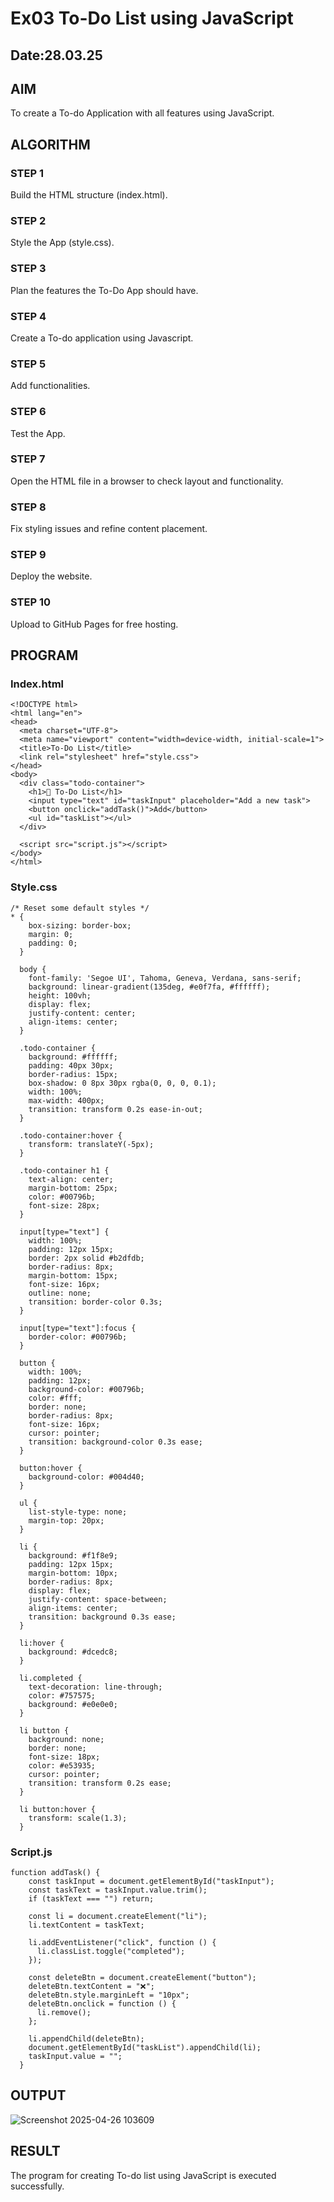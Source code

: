 # Ex03 To-Do List using JavaScript
## Date:28.03.25

## AIM
To create a To-do Application with all features using JavaScript.

## ALGORITHM
### STEP 1
Build the HTML structure (index.html).

### STEP 2
Style the App (style.css).

### STEP 3
Plan the features the To-Do App should have.

### STEP 4
Create a To-do application using Javascript.

### STEP 5
Add functionalities.

### STEP 6
Test the App.

### STEP 7
Open the HTML file in a browser to check layout and functionality.

### STEP 8
Fix styling issues and refine content placement.

### STEP 9
Deploy the website.

### STEP 10
Upload to GitHub Pages for free hosting.

## PROGRAM
### Index.html
```
<!DOCTYPE html>
<html lang="en">
<head>
  <meta charset="UTF-8">
  <meta name="viewport" content="width=device-width, initial-scale=1">
  <title>To-Do List</title>
  <link rel="stylesheet" href="style.css">
</head>
<body>
  <div class="todo-container">
    <h1>📝 To-Do List</h1>
    <input type="text" id="taskInput" placeholder="Add a new task">
    <button onclick="addTask()">Add</button>
    <ul id="taskList"></ul>
  </div>

  <script src="script.js"></script>
</body>
</html>
```
### Style.css
```
/* Reset some default styles */
* {
    box-sizing: border-box;
    margin: 0;
    padding: 0;
  }
  
  body {
    font-family: 'Segoe UI', Tahoma, Geneva, Verdana, sans-serif;
    background: linear-gradient(135deg, #e0f7fa, #ffffff);
    height: 100vh;
    display: flex;
    justify-content: center;
    align-items: center;
  }
  
  .todo-container {
    background: #ffffff;
    padding: 40px 30px;
    border-radius: 15px;
    box-shadow: 0 8px 30px rgba(0, 0, 0, 0.1);
    width: 100%;
    max-width: 400px;
    transition: transform 0.2s ease-in-out;
  }
  
  .todo-container:hover {
    transform: translateY(-5px);
  }
  
  .todo-container h1 {
    text-align: center;
    margin-bottom: 25px;
    color: #00796b;
    font-size: 28px;
  }
  
  input[type="text"] {
    width: 100%;
    padding: 12px 15px;
    border: 2px solid #b2dfdb;
    border-radius: 8px;
    margin-bottom: 15px;
    font-size: 16px;
    outline: none;
    transition: border-color 0.3s;
  }
  
  input[type="text"]:focus {
    border-color: #00796b;
  }
  
  button {
    width: 100%;
    padding: 12px;
    background-color: #00796b;
    color: #fff;
    border: none;
    border-radius: 8px;
    font-size: 16px;
    cursor: pointer;
    transition: background-color 0.3s ease;
  }
  
  button:hover {
    background-color: #004d40;
  }
  
  ul {
    list-style-type: none;
    margin-top: 20px;
  }
  
  li {
    background: #f1f8e9;
    padding: 12px 15px;
    margin-bottom: 10px;
    border-radius: 8px;
    display: flex;
    justify-content: space-between;
    align-items: center;
    transition: background 0.3s ease;
  }
  
  li:hover {
    background: #dcedc8;
  }
  
  li.completed {
    text-decoration: line-through;
    color: #757575;
    background: #e0e0e0;
  }
  
  li button {
    background: none;
    border: none;
    font-size: 18px;
    color: #e53935;
    cursor: pointer;
    transition: transform 0.2s ease;
  }
  
  li button:hover {
    transform: scale(1.3);
  }
  ```
### Script.js
```
function addTask() {
    const taskInput = document.getElementById("taskInput");
    const taskText = taskInput.value.trim();
    if (taskText === "") return;
  
    const li = document.createElement("li");
    li.textContent = taskText;
  
    li.addEventListener("click", function () {
      li.classList.toggle("completed");
    });
  
    const deleteBtn = document.createElement("button");
    deleteBtn.textContent = "❌";
    deleteBtn.style.marginLeft = "10px";
    deleteBtn.onclick = function () {
      li.remove();
    };
  
    li.appendChild(deleteBtn);
    document.getElementById("taskList").appendChild(li);
    taskInput.value = "";
  }
  ```

## OUTPUT
![Screenshot 2025-04-26 103609](https://github.com/user-attachments/assets/cf71ab1c-53a4-4ae9-8db6-cb822484e555)

## RESULT
The program for creating To-do list using JavaScript is executed successfully.
